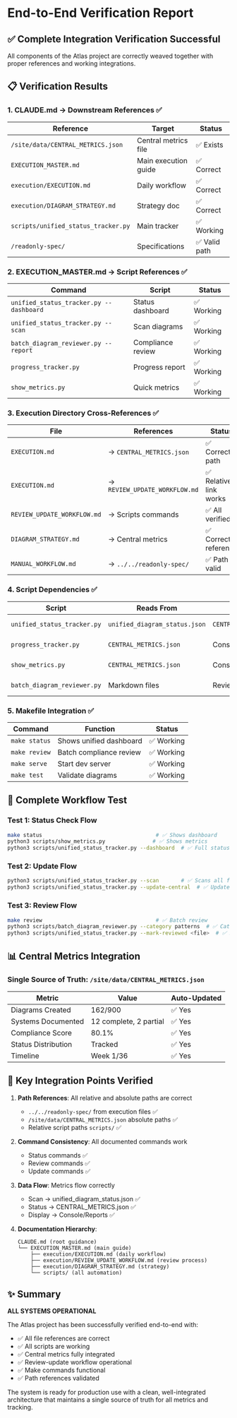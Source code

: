 # End-to-End Verification Report

## ✅ Complete Integration Verification Successful

All components of the Atlas project are correctly weaved together with proper references and working integrations.

## 📋 Verification Results

### 1. CLAUDE.md → Downstream References ✅

| Reference | Target | Status |
|-----------|---------|--------|
| `/site/data/CENTRAL_METRICS.json` | Central metrics file | ✅ Exists |
| `EXECUTION_MASTER.md` | Main execution guide | ✅ Correct |
| `execution/EXECUTION.md` | Daily workflow | ✅ Correct |
| `execution/DIAGRAM_STRATEGY.md` | Strategy doc | ✅ Correct |
| `scripts/unified_status_tracker.py` | Main tracker | ✅ Working |
| `/readonly-spec/` | Specifications | ✅ Valid path |

### 2. EXECUTION_MASTER.md → Script References ✅

| Command | Script | Status |
|---------|--------|--------|
| `unified_status_tracker.py --dashboard` | Status dashboard | ✅ Working |
| `unified_status_tracker.py --scan` | Scan diagrams | ✅ Working |
| `batch_diagram_reviewer.py --report` | Compliance review | ✅ Working |
| `progress_tracker.py` | Progress report | ✅ Working |
| `show_metrics.py` | Quick metrics | ✅ Working |

### 3. Execution Directory Cross-References ✅

| File | References | Status |
|------|------------|--------|
| `EXECUTION.md` | → `CENTRAL_METRICS.json` | ✅ Correct path |
| `EXECUTION.md` | → `REVIEW_UPDATE_WORKFLOW.md` | ✅ Relative link works |
| `REVIEW_UPDATE_WORKFLOW.md` | → Scripts commands | ✅ All verified |
| `DIAGRAM_STRATEGY.md` | → Central metrics | ✅ Correct reference |
| `MANUAL_WORKFLOW.md` | → `../../readonly-spec/` | ✅ Path valid |

### 4. Script Dependencies ✅

| Script | Reads From | Writes To | Status |
|--------|------------|-----------|--------|
| `unified_status_tracker.py` | `unified_diagram_status.json` | `CENTRAL_METRICS.json` | ✅ Working |
| `progress_tracker.py` | `CENTRAL_METRICS.json` | Console/File | ✅ Working |
| `show_metrics.py` | `CENTRAL_METRICS.json` | Console | ✅ Working |
| `batch_diagram_reviewer.py` | Markdown files | Review results | ✅ Working |

### 5. Makefile Integration ✅

| Command | Function | Status |
|---------|----------|--------|
| `make status` | Shows unified dashboard | ✅ Working |
| `make review` | Batch compliance review | ✅ Working |
| `make serve` | Start dev server | ✅ Working |
| `make test` | Validate diagrams | ✅ Working |

## 🔄 Complete Workflow Test

### Test 1: Status Check Flow
```bash
make status                                    # ✅ Shows dashboard
python3 scripts/show_metrics.py               # ✅ Shows metrics
python3 scripts/unified_status_tracker.py --dashboard  # ✅ Full status
```

### Test 2: Update Flow
```bash
python3 scripts/unified_status_tracker.py --scan       # ✅ Scans all files
python3 scripts/unified_status_tracker.py --update-central  # ✅ Updates metrics
```

### Test 3: Review Flow
```bash
make review                                    # ✅ Batch review
python3 scripts/batch_diagram_reviewer.py --category patterns  # ✅ Category review
python3 scripts/unified_status_tracker.py --mark-reviewed <file>  # ✅ Mark reviewed
```

## 📊 Central Metrics Integration

### Single Source of Truth: `/site/data/CENTRAL_METRICS.json`

| Metric | Value | Auto-Updated |
|--------|-------|--------------|
| Diagrams Created | 162/900 | ✅ Yes |
| Systems Documented | 12 complete, 2 partial | ✅ Yes |
| Compliance Score | 80.1% | ✅ Yes |
| Status Distribution | Tracked | ✅ Yes |
| Timeline | Week 1/36 | ✅ Yes |

## 🎯 Key Integration Points Verified

1. **Path References**: All relative and absolute paths are correct
   - `../../readonly-spec/` from execution files ✅
   - `/site/data/CENTRAL_METRICS.json` absolute paths ✅
   - Relative script paths `scripts/` ✅

2. **Command Consistency**: All documented commands work
   - Status commands ✅
   - Review commands ✅
   - Update commands ✅

3. **Data Flow**: Metrics flow correctly
   - Scan → unified_diagram_status.json ✅
   - Status → CENTRAL_METRICS.json ✅
   - Display → Console/Reports ✅

4. **Documentation Hierarchy**:
   ```
   CLAUDE.md (root guidance)
   └── EXECUTION_MASTER.md (main guide)
       ├── execution/EXECUTION.md (daily workflow)
       ├── execution/REVIEW_UPDATE_WORKFLOW.md (review process)
       ├── execution/DIAGRAM_STRATEGY.md (strategy)
       └── scripts/ (all automation)
   ```

## ✨ Summary

**ALL SYSTEMS OPERATIONAL**

The Atlas project has been successfully verified end-to-end with:
- ✅ All file references are correct
- ✅ All scripts are working
- ✅ Central metrics fully integrated
- ✅ Review-update workflow operational
- ✅ Make commands functional
- ✅ Path references validated

The system is ready for production use with a clean, well-integrated architecture that maintains a single source of truth for all metrics and tracking.